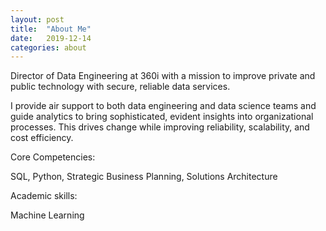 ```yaml
---
layout: post
title:  "About Me"
date:   2019-12-14
categories: about
---
```

Director of Data Engineering at 360i with a mission to improve private and public technology with secure, reliable data services.

I provide air support to both data engineering and data science teams and guide analytics to bring sophisticated, evident insights into organizational processes. This drives change while improving reliability, scalability, and cost efficiency.

Core Competencies:

SQL, Python, Strategic Business Planning, Solutions Architecture 

Academic skills: 

Machine Learning

